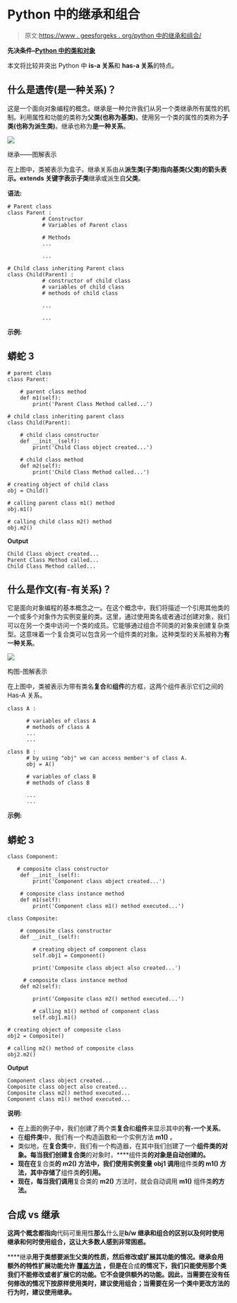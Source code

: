 # Python 中的继承和组合

> 原文:[https://www . geesforgeks . org/python 中的继承和组合/](https://www.geeksforgeeks.org/inheritance-and-composition-in-python/)

**先决条件–**[**Python 中的类和对象**](https://www.geeksforgeeks.org/python-classes-and-objects/)

本文将比较并突出 Python 中 **is-a 关系**和 **has-a 关系**的特点。

## **什么是遗传(是一种关系)？**

这是一个面向对象编程的概念。继承是一种允许我们从另一个类继承所有属性的机制。利用属性和功能的类称为**父类(**也称为**基类)**。使用另一个类的属性的类称为**子类(**也称为**派生类)**。继承也称为**是一种关系**。

![](img/9432960160a2f1abca5ad15d910f5716.png)

继承——图解表示

在上图中，类被表示为盒子。继承关系由从**派生类(子类)**指向**基类(父类)**的箭头表示。extends 关键字表示**子类**继承或派生自**父类**。

**语法:**

```
# Parent class
class Parent :        
           # Constructor
           # Variables of Parent class

           # Methods
           ...

           ...

# Child class inheriting Parent class 
class Child(Parent) :  
           # constructor of child class
           # variables of child class
           # methods of child class

           ...

           ... 

```

**示例:**

## 蟒蛇 3

```
# parent class
class Parent:

    # parent class method
    def m1(self):
        print('Parent Class Method called...')

# child class inheriting parent class
class Child(Parent):

    # child class constructor
    def __init__(self):
        print('Child Class object created...')

    # child class method
    def m2(self):
        print('Child Class Method called...')

# creating object of child class
obj = Child()

# calling parent class m1() method
obj.m1()

# calling child class m2() method
obj.m2()
```

**Output**

```
Child Class object created...
Parent Class Method called...
Child Class Method called...

```

## **什么是作文(有-有关系)？**

它是面向对象编程的基本概念之一。在这个概念中，我们将描述一个引用其他类的一个或多个对象作为实例变量的类。这里，通过使用类名或者通过创建对象，我们可以在另一个类中访问一个类的成员。它能够通过组合不同类的对象来创建复杂类型。这意味着一个复合类可以包含另一个组件类的对象。这种类型的关系被称为**有一种关系**。

![](img/0686aa08ea30b3d4a1ffb4b1aa243a1a.png)

构图-图解表示

在上图中，类被表示为带有类名**复合**和**组件**的方框，这两个组件表示它们之间的 Has-A 关系。

```
class A :

      # variables of class A
      # methods of class A
      ...
      ...

class B : 
      # by using "obj" we can access member's of class A.
      obj = A()

      # variables of class B
      # methods of class B

      ...
      ...

```

**示例:**

## 蟒蛇 3

```
class Component:

   # composite class constructor
    def __init__(self):
        print('Component class object created...')

    # composite class instance method
    def m1(self):
        print('Component class m1() method executed...')

class Composite:

    # composite class constructor
    def __init__(self):

        # creating object of component class
        self.obj1 = Component()

        print('Composite class object also created...')

     # composite class instance method
    def m2(self):

        print('Composite class m2() method executed...')

        # calling m1() method of component class
        self.obj1.m1()

# creating object of composite class
obj2 = Composite()

# calling m2() method of composite class
obj2.m2()
```

**Output**

```
Component class object created...
Composite class object also created...
Composite class m2() method executed...
Component class m1() method executed...

```

**说明:**

*   在上面的例子中，我们创建了两个类**复合**和**组件**来显示其中的**有-一个关系**。
*   在**组件类**中，我们有一个构造函数和一个实例方法 **m1()** 。
*   类似地，在**复合类**中，我们有一个构造器，在其中我们创建了一个**组件类的对象。**每当我们创建**复合类**的对象时，****组件类**的对象是自动创建的。**
*   **现在在**复合类**的 **m2()** 方法中，我们使用实例变量 **obj1** 调用**组件类**的 **m1()** 方法，其中存储了**组件类**的引用。**
*   **现在，每当我们调用**复合类的 **m2()** 方法时，就会自动调用 **m1()** 组件类**的方法。**

## ****合成 vs 继承****

**这两个概念都指向**代码可重用性**那么**什么是****b/w 继承和组合的区别以及何时使用继承和何时使用组合，这让大多数人感到非常困惑。****

****继承**用于类想要派生父类的性质，然后修改或扩展其功能的情况。**继承**会用额外的特性扩展功能允许 [**覆盖方法**](https://www.geeksforgeeks.org/method-overriding-in-python/) ，但是在**合成**的情况下，我们只能使用那个类我们不能修改或者扩展它的功能。它不会提供额外的功能。因此，当需要在没有任何修改的情况下按原样使用类时，建议使用组合；当需要在另一个类中更改方法的行为时，建议使用继承。**